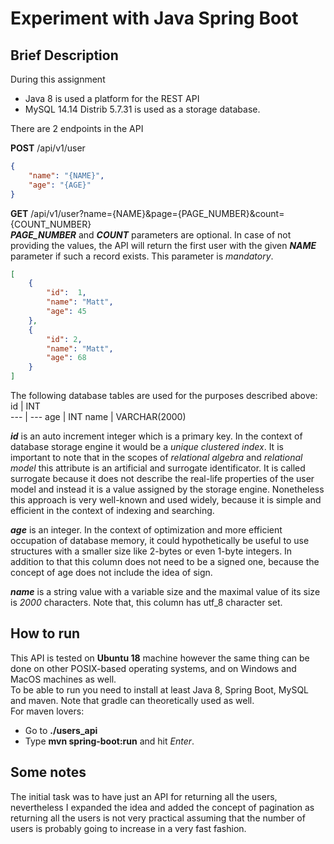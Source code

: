 # Experiment with Java Spring Boot
## Brief Description

During this assignment
- Java 8 is used a platform for the REST API
- MySQL 14.14 Distrib 5.7.31 is used as a storage database.

There are 2 endpoints in the API 

**POST** /api/v1/user 

```json
{
    "name": "{NAME}",
    "age": "{AGE}"
}
```
**GET**  /api/v1/user?name={NAME}&page={PAGE_NUMBER}&count={COUNT_NUMBER} \
_**PAGE_NUMBER**_ and _**COUNT**_ parameters are optional. In case of not providing the values, the API will return the first user with the given _**NAME**_ parameter if such a record exists. This parameter is _mandatory_.
```json
[
    {
        "id":  1, 
        "name": "Matt", 
        "age": 45
    }, 
    {
        "id": 2, 
        "name": "Matt", 
        "age": 68
    }
]
```

The following database tables are used for the purposes described above:
id | INT            
--- | --- 
age | INT
name | VARCHAR(2000)

_**id**_ is an auto increment integer which is a primary key. In the context of database storage engine it would be a _unique clustered index_. It is important to note that in the scopes of _relational algebra_ and _relational model_ this attribute is an artificial and surrogate identificator. It is called surrogate because it does not describe the real-life properties of the user model and instead it is a value assigned by the storage engine. Nonetheless this approach is very well-known and used widely, because it is simple and efficient in the context of indexing and searching.

_**age**_ is an integer. In the context of optimization and more efficient occupation of database memory, it could hypothetically be useful to use structures with a smaller size like 2-bytes or even 1-byte integers. In addition to that this column does not need to be a signed one, because the concept of age does not include the idea of sign.

_**name**_ is a string value with a variable size and the maximal value of its size is _2000_ characters. Note that, this column has utf_8 character set. 

## How to run
This API is tested on **Ubuntu 18**  machine however the same thing can be done on other POSIX-based operating systems, and on Windows and MacOS machines as well. \
To be able to run you need to install at least Java 8, Spring Boot, MySQL and maven. Note that gradle can theoretically used as well. \
For maven lovers:
- Go to **./users_api**
- Type **mvn spring-boot:run** and hit _Enter_.

## Some notes
The initial task was to have just an API for returning all the users, nevertheless I expanded the idea and added the concept of pagination as returning all the users is not very practical assuming that the number of users is probably going to increase in a very fast fashion.